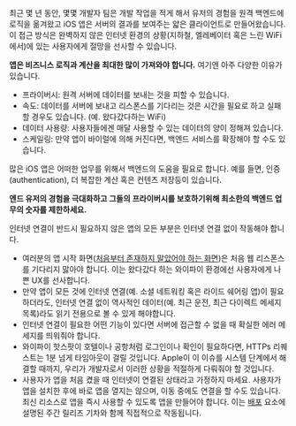 최근 몇 년 동안, 몇몇 개발자 팀은 개발 작업을 적게 해서 유저의 경험을 원격 백엔드에 로직을 옮겨왔고 iOS 앱은 서버의 결과를 보여주는 얇은 클라이언트로 만들어왔습니다. 이 접근 방식은 완벽하지 않은 인터넷 환경의 상황(지하철, 엘레베이터 혹은 느린 WiFi에서)에 있는 사용자에게 절망을 선사할 수 있습니다.

**앱은 비즈니스 로직과 계산을 최대한 많이 가져와야 합니다.** 여기엔 아주 다양한 이유가 있습니다.

- 프라이버시: 원격 서버에 데이터를 보내는 것을 피할 수 있습니다.
- 속도: 데이터를 서버에 보내고 리스폰스를 기다리는 것은 시간을 필요로 하고 실패할 경우도 있습니다. (예. 왔다갔다하는 WiFi)
- 데이터 사용량: 사용자들에겐 매달 사용할 수 있는 데이터의 양이 정해져 있습니다.
- 스케일링: 만약 앱이 바이럴에 의해 커진다면, 백엔드 서비스를 확장해야 할 수도 있습니다.

많은 iOS 앱은 어떠한 업무를 위해서 백엔드의 도움을 필요로 합니다. 예를 들면, 인증(authentication), 더 복잡한 계산 혹은 컨텐츠 저장등이 있습니다.

**엔드 유저의 경험을 극대화하고 그들의 프라이버시를 보호하기위해 최소한의 백엔드 업무의 숫자를 제한하세요.**

인터넷 연결이 반드시 필요하지 않은 앱의 모든 부분은 인터넷 연결 없이 작동해야 합니다.

- 여러분의 앱 시작 화면([처음부터 존재하지 말았어야 하는 화면](https://developer.apple.com/ios/human-interface-guidelines/icons-and-images/launch-screen/))은 처음 웹 리스폰스를 기다리지 맗아야 합니다. 이는 왔다갔다 하는 와이파이 환경에선 사용자에게 나쁜 UX를 선사합니다.
- 만약 앱이 모든 것에 인터넷 연결(예. 소셜 네트워킹 혹은 라이드 쉐어링 앱)이 필요하더라도, 인터넷 연결 없이 역사적인 데이터(예. 최근 운전, 최근 다이렉트 메세지 목록)라도 읽기 전용으로 볼 수 있게 해야합니다.
- 인터넷 연결이 필요한 어떤 기능이 있다면 서버에 접근할 수 없을 때 확실한 에러 메세지를 띄워줘야 합니다.
- 와이파이 핫스팟이 호텔이나 공항처럼 로그인이나 확인이 필요하다면, HTTPs 리퀘스트는 1분 넘게 타임아웃이 걸릴 것입니다. Apple이 이 이슈를 시스템 단계에서 해결할 때까지, 우리가 개발자로서 이러한 상황을 적절하게 다뤄줘야 할 것입니다.
- 사용자가 앱을 처음 켰을 때 인터넷이 연결된 상태라고 가정하지 마세요. 사용자가 앱을 설치한 후에 바로 앱을 열지는 않으며, 이동 중에도 연결을 할 수도 있습니다. 최신 리소스로 앱을 즉시 사용할 수 있도록 앱을 만들어야 합니다. 이는 [배포](/ko/deployment) 요소에 설명된 주간 릴리즈 기차와 함께 직접적으로 작동됩니다.
